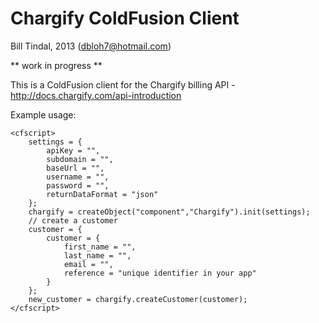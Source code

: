 Chargify ColdFusion Client
==========================
Bill Tindal, 2013 (dbloh7@hotmail.com)

** work in progress **

This is a ColdFusion client for the Chargify billing API - http://docs.chargify.com/api-introduction

Example usage:

	<cfscript>
		settings = {
			apiKey = "",
			subdomain = "",
			baseUrl = "",
			username = "",
			password = "",
			returnDataFormat = "json"
		};
		chargify = createObject("component","Chargify").init(settings);
		// create a customer
		customer = {
			customer = {
				first_name = "",
				last_name = "",
				email = "",
				reference = "unique identifier in your app"
			}
		};
		new_customer = chargify.createCustomer(customer);
	</cfscript>